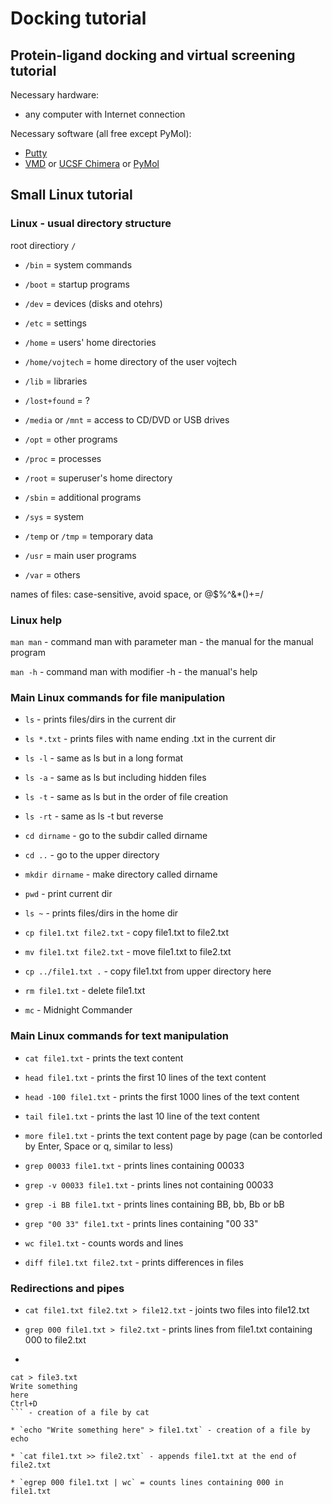 # Docking tutorial
## Protein-ligand docking and virtual screening tutorial

Necessary hardware:
* any computer with Internet connection

Necessary software (all free except PyMol):
* [Putty](https://www.chiark.greenend.org.uk/~sgtatham/putty/latest.html)
* [VMD](http://www.ks.uiuc.edu/Research/vmd/) or [UCSF Chimera](https://www.cgl.ucsf.edu/chimera/) or [PyMol](https://www.pymol.org/)

## Small Linux tutorial

### Linux - usual directory structure

root directiory `/`

* `/bin` = system commands

* `/boot` = startup programs

* `/dev` = devices (disks and otehrs)

* `/etc` = settings

* `/home` = users' home directories

* `/home/vojtech` = home directory of the user vojtech

* `/lib` = libraries

* `/lost+found` = ?

* `/media` or `/mnt` = access to CD/DVD or USB drives

* `/opt` = other programs

* `/proc` = processes

* `/root` = superuser's home directory

* `/sbin` = additional programs

* `/sys` = system

* `/temp` or `/tmp` = temporary data

* `/usr` = main user programs

* `/var` = others

names of files: case-sensitive, avoid space, or @$%^&*()+=/

### Linux help

`man man` - command man with parameter man - the manual for the manual program

`man -h` - command man with modifier -h - the manual's help

### Main Linux commands for file manipulation

* `ls` - prints files/dirs in the current dir

* `ls *.txt` - prints files with name ending .txt in the current dir

* `ls -l` - same as ls but in a long format

* `ls -a` - same as ls but including hidden files

* `ls -t` - same as ls but in the order of file creation

* `ls -rt` - same as ls -t but reverse

* `cd dirname` - go to the subdir called dirname

* `cd ..` - go to the upper directory

* `mkdir dirname` - make directory called dirname

* `pwd` - print current dir

* `ls ~` - prints files/dirs in the home dir

* `cp file1.txt file2.txt` - copy file1.txt to file2.txt

* `mv file1.txt file2.txt` - move file1.txt to file2.txt

* `cp ../file1.txt .` - copy file1.txt from upper directory here

* `rm file1.txt` - delete file1.txt

* `mc` - Midnight Commander 

### Main Linux commands for text manipulation

* `cat file1.txt` - prints the text content

* `head file1.txt` - prints the first 10 lines of the text content

* `head -100 file1.txt` - prints the first 1000 lines of the text content

* `tail file1.txt` - prints the last 10 line of the text content

* `more file1.txt` - prints the text content page by page (can be contorled by Enter, Space or q, similar to less)

* `grep 00033 file1.txt` - prints lines containing 00033

* `grep -v 00033 file1.txt` - prints lines not containing 00033

* `grep -i BB file1.txt` - prints lines containing BB, bb, Bb or bB

* `grep "00 33" file1.txt` - prints lines containing "00 33"

* `wc file1.txt` - counts words and lines

* `diff file1.txt file2.txt` - prints differences in files

### Redirections and pipes

* `cat file1.txt file2.txt > file12.txt` - joints two files into file12.txt

* `grep 000 file1.txt > file2.txt` - prints lines from file1.txt containing 000 to file2.txt

*
```
cat > file3.txt
Write something
here
Ctrl+D
``` - creation of a file by cat

* `echo "Write something here" > file1.txt` - creation of a file by echo

* `cat file1.txt >> file2.txt` - appends file1.txt at the end of file2.txt

* `egrep 000 file1.txt | wc` = counts lines containing 000 in file1.txt


